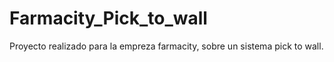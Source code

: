 # Farmacity_Pick_to_wall
Proyecto realizado para la empreza farmacity, sobre un sistema pick to wall.
